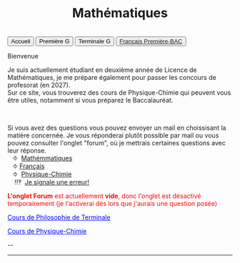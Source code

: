 <html>
 <title>Mathématiques</title>
 <head>
    <meta charset="utf-8"/>
    <link href="style.css" rel="stylesheet" type="text/css"/>
    <meta name="viewport" content="width=device-width, initial-scale=1">
    <link rel="stylesheet" href="https://www.w3schools.com/w3css/4/w3.css">
    <meta name="viewport" content="width=device-width, initial-scale=1" />
    <link rel="stylesheet" href="https://www.w3schools.com/w3css/4/w3.css" />
    <script src="s.js" data-import=""></script>
 </head>
 <body onload="body()">
 <center><h1 id="h1">Mathématiques</h1></center>
 <br>
 <div class="w3-container">
  
 </div>

 <div class="w3-bar w3-black">
  <button class="w3-bar-item w3-button" onclick="openCity('Ac')">Accueil</button>
  <!--<button class="w3-bar-item w3-button" onclick="openCity('Six')">Sixième</button>
  <button class="w3-bar-item w3-button" onclick="openCity('Cinq')">Cinquième</button>
  <button class="w3-bar-item w3-button" onclick="openCity('Quatre')">Quatrième</button>
  <button class="w3-bar-item w3-button" onclick="openCity('Trois')">Troisième</button>
  <button class="w3-bar-item w3-button" onclick="openCity('Seconde')">Seconde</button>-->
  <button class="w3-bar-item w3-button" onclick="openCity('Première')">Première G</button>
  <button class="w3-bar-item w3-button" onclick="openCity('Terminale')">Terminale G</button>
  <button class="w3-bar-item w3-button" onclick="openCity('Français')"><a href="https://23tr-an05.github.io/francais/">Français Première-BAC</a></button>
  <!-- <button class="w3-bar-item w3-button" onclick="openCity('Info')">Informatique</button>
  <button class="w3-bar-item w3-button" onclick="openCity('Forum')">Forum</button>-->
 </div>
 <div id="Ac" class="w3-container city">
  <p id="para2">Bienvenue</p>
  <p id="para3">Je suis actuellement étudiant en deuxième année de Licence de Mathématiques, je me prépare également pour passer les concours de profesorat (en 2027).
  <br>Sur ce site, vous trouverez des cours de Physique-Chimie qui peuvent vous être utiles, notamment si vous préparez le Baccalauréat.
  </p>
   <!-- <div style="border: 1px solid black; padding: 10px;">
       <p>Pour 8 mars, je vous presente:</p>
        <p style="float:right"><img src="image/Germain.jpeg" /></p><p><center><font id="para34" style="color:red;">Sophie Germain (1776-1831)</font></center><br><font id="para34">Sophie Germain était une mathématicienne et physicienne française, pionnière dans un domaine dominé par les hommes à son époque. Malgré les obstacles liés à son sexe, elle a fait d'importantes contributions, notamment en théorie des nombres et en élasticité. Elle est surtout connue pour ses travaux sur le dernier théorème de Fermat, qu'elle a abordé avec des méthodes innovantes, et pour ses recherches en physique, notamment sur les vibrations des corps élastiques. Elle a reçu la reconnaissance de mathématiciens comme Carl Friedrich Gauss, qui lui a adressé des lettres de soutien. Sophie Germain a brisé des barrières et a ouvert la voie pour les femmes dans les sciences. </font></p>
      <div style="clear:both"></div>
      <p style="float:left"><img src="image/Dubreil-Jacotin.jpg" /></p><p><center><font id="para34" style="color:red;">Marie-Louise Dubreil-Jacotin (1905-1972)</font><br><font id="para34"><i>Elle fut la première femme mathématicienne à devenir professeur d'Université en France.</i></font></center><br><font id="para34">Marie-Louise Dubreil-Jacotin (1905-1972) était une mathématicienne française de renom, notamment reconnue pour sa contribution à l'algèbre et à la théorie des groupes. Après avoir obtenu la deuxième place au concours d'entrée de l'École Normale Supérieure (ENS) en 1925, elle a poursuivi une carrière brillante dans le monde des mathématiques.
      <br>Lorsqu'elle a eu la deuxième place, elle est rétrogradée à la 21ème place, dont après les admis. Cet évènemnt rendu public par son amie en entrainant le changment des règles d'admission. 
      <br>
      En 1941, elle obtient un poste de maître de conférences à la Faculté des Sciences de l'Université de Paris, une position qui marquait un tournant important dans sa carrière. Elle y enseigne les mathématiques tout en continuant ses recherches. En 1943, elle est nommée professeur titulaire de la chaire de calcul différentiel et intégral  à la Faculté des Sciences de l'Université de Poitiers.<br>1954-1955, elle est nommée maître de conférences à la faculté des sciences de l'université de Paris en 1956, chargée de la préparation au concours d'agrégation féminine de mathématiques, puis professeure titulaire à titre personnel deux ans plus tard,où elle exerce jusqu'à la fin de sa carrière.
      <br>
      Parallèlement à son enseignement, Marie-Louise Dubreil-Jacotin soutient sa thèse en 1932, intitulée "Recherches sur les groupes de transformations", sous la direction de Évariste Galois. Cette thèse marquait une étape importante dans le développement de la théorie des groupes et a permis à Dubreil-Jacotin de se faire un nom dans le milieu scientifique.
      <br>Sa carrière fut marquée par des contributions importantes aux mathématiques, et elle est restée une figure influente dans le développement des mathématiques en France, en particulier pour avoir ouvert la voie aux femmes dans ce domaine.</font></p>
   <div style="clear:both"></div></div>-->
  <br>
   <div id="center">
      <p id="para33">Si vous avez des questions vous pouvez envoyer un mail en choissisant la matière concernée. Je vous réponderai plutôt possible par mail ou vous pouvez consulter l'onglet "forum", où je mettrais certaines questions avec leur réponse. 
       <br>&nbsp;&nbsp;&nbsp;⯑ &nbsp;<a title="Question" href="mailto:ozcelebialican2005@gmail.com?subject=J'ai une question%5BMat%5D&body=Ma%20question%20se%20porte%20sur%20les%20mathématiques%20(ne%20changez%20pas%20l'objet%20du%20mail).">Mathémmatiques</a>
       <br>&nbsp;&nbsp;&nbsp;⯑&nbsp;<a title="Question" href="mailto:ozcelebialican2005@gmail.com?subject=J'ai une question%5BFR%5D&body=Ma%20question%20se%20porte%20sur%20le%20français%20 (ne%20changez%20pas%20l'objet%20du%20mail).">Français</a>
       <br>&nbsp;&nbsp;&nbsp;⯑ &nbsp;<a title="Question" href="mailto:ozcelebialican2005@gmail.com?subject=J'ai une question%5BP-C%5D&body=Ma%20question%20se%20porte%20sur%20les%20Physique-Chimie%20(ne%20changez%20pas%20l'objet%20du%20mail).">Physique-Chimie</a>
       <br> &nbsp;&nbsp;&nbsp; ‼‽ &nbsp;<a title="Signaler une erreur" href="mailto:ozcelebialican2005@gmail.com?subject=%5BErreur%5D&body=
       (ne%20changez%20pas%20l'objet%20du%20mail).%0ADans%20l'onglet:%0ANom%20du%20fichier:%0AErreur:">Je signale une erreur!</a>
     </p></div>
     <p><font style="color:red"><b>L'onglet Forum</b> est actuellement <b>vide</b>, donc l'onglet est désactivé temporairement (je l'activerai dès lors que j'aurais une question posée)</font></p>
     <p id="para4"><a href="https://23tr-an05.github.io/filos/"><font style="color:#0000FF;"><u>Cours de Philosophie de Terminale</u></font></a></p>
     <p id="para4"><a href="https://23tr-an05.github.io/PC/"><font style="color:#0000FF;"><u>Cours de Physique-Chimie</u></font></a></p>
     <p>--</p> 
    <hr>
   </div>

   <!--
 <div id="Six" class="w3-container city" style="display:none">
   <p id="para1">Sixième</p>
   <p id="para3"><a href="mat/6e/Programme_6.pdf" dowload="" target="_blank"><font style="color:#0000FF;"><u> Programme de l'année</u></font> </a>et<a href="mat/6e/Edt.pdf" dowload="" target="_blank"><font style="color:#0000FF;"><u> Cahier de texte</u></font></a> </p>
    <p id="para6">📁 Chapitre 1:</p>
      <ul>
        <li><a href="mat/6e/Chp1/    " dowload="" target="_blank"><p id="para4">📄   </p></a></li>
        <li><a href="mat/6e/Chp1/    " dowload="" target="_blank"><p id="para4">📄   TD-</p></a></li>
        <li><a href="mat/6e/Chp1/    " dowload="" target="_blank"><p id="para4">📄   Correction-TD-</p></a></li>
        <li><a href="mat/6e/Chp1/    " dowload="" target="_blank"><p id="para4">📄   </p></a></li>
    </ul>
    <p id="para6">📁 Chapitre 2:</p>
     <ul>
        <li><a href="mat/6e/Chp1/    " dowload="" target="_blank"><p id="para4">📄   </p></a></li>
        <li><a href="mat/6e/Chp1/    " dowload="" target="_blank"><p id="para4">📄   TD-</p></a></li>
        <li><a href="mat/6e/Chp1/    " dowload="" target="_blank"><p id="para4">📄   Correction-TD-</p></a></li>
        <li><a href="mat/6e/Chp1/    " dowload="" target="_blank"><p id="para4">📄   </p></a></li>
    </ul>
   <hr> 
  </div>

 <div id="Cinq" class="w3-container city" style="display:none"> 
   <p id="para1">Cinquième</p>
   <p id="para3"><a href="mat/5e/Programme_5.pdf" dowload="" target="_blank"><font style="color:#0000FF;"><u> Programme de l'année</u></font> </a>et<a href="mat/5e/Edt.pdf" dowload="" target="_blank"><font style="color:#0000FF;"><u> Cahier de texte</u></font> </a></p>
   <p id="para6">📁 Chapitre 1:</p>
     <ul>
        <li><a href="mat/5e/Chp1/    " dowload="" target="_blank"><p id="para4">📄   </p></a></li>
       <li><a href="mat/5e/Chp1/    " dowload="" target="_blank"><p id="para4">📄   TD-</p></a></li>
        <li><a href="mat/5e/Chp1/    " dowload="" target="_blank"><p id="para4">📄   Correction-TD-</p></a></li>
       <li><a href="mat/5e/Chp1/    " dowload="" target="_blank"><p id="para4">📄   </p></a></li>
     </ul>
   <hr>
 </div>

 <div id="Quatre" class="w3-container city" style="display:none">
   <p id="para1">Quatrième</p>
   <p id="para3"><a href="mat/4e/Programme_4.pdf" dowload="" target="_blank"><font style="color:#0000FF;"><u> Programme de l'année</u></font></a> et<a href="mat/4e/Edt.pdf" dowload="" target="_blank"><font style="color:#0000FF;"><u> Cahier de texte</u></font></a> </p>
    <p id="para6">📁 Chapitre 1:</p>
     <ul>
        <li><a href="mat/4e/Chp1/    " dowload="" target="_blank"><p id="para4">📄   </p></a></li>
       <li><a href="mat/4e/Chp1/    " dowload="" target="_blank"><p id="para4">📄   TD-</p></a></li>
       <li><a href="mat/4e/Chp1/    " dowload="" target="_blank"><p id="para4">📄   Correction-TD-</p></a></li>
       <li><a href="mat/4e/Chp1/    " dowload="" target="_blank"><p id="para4">📄   </p></a></li>
     </ul>
   <hr>
 </div>

 <div id="Tois" class="w3-container city" style="display:none">
   <p id="para1">Troisième</p>
   <p id="para3"><a href="mat/6e/Programme_3.pdf" dowload="" target="_blank"><font style="color:#0000FF;"><u> Programme de l'année</u></font></a> et<a href="mat/3e/Edt.pdf" dowload="" target="_blank"><font style="color:#0000FF;"><u> Cahier de texte</u></font></a> </p>
   <p id="para6">📁 Chapitre 1:</p>
     <ul>
       <li><a href="mat/3e/Chp1/    " dowload="" target="_blank"><p id="para4">📄   </p></a></li>
       <li><a href="mat/3e/Chp1/    " dowload="" target="_blank"><p id="para4">📄   TD-</p></a></li>
       <li><a href="mat/3e/Chp1/    " dowload="" target="_blank"><p id="para4">📄   Correction-TD-</p></a></li>
       <li><a href="mat/3e/Chp1/    " dowload="" target="_blank"><p id="para4">📄   </p></a></li>
   </ul>
   <hr>
 </div>

 <div id="Seconde" class="w3-container city" style="display:none">
   <p id="para1">Seconde</p>
   <p id="para3"><a href="mat/2nde/Programme_2.pdf" dowload="" target="_blank"><font style="color:#0000FF;"><u> Programme de l'année</u></font>  </a>et<a href="mat/2nde/Edt.pdf" dowload="" target="_blank"><font style="color:#0000FF;"><u> Cahier de texte</u></font></a> </p>
   <p id="para6">📁 Chapitre 1:</p>
     <ul>
       <li><a href="mat/2nde/Chp1/    " dowload="" target="_blank"><p id="para4">📄   </p></a></li>
       <li><a href="mat/2nde/Chp1/    " dowload="" target="_blank"><p id="para4">📄   TD-</p></a></li>
       <li><a href="mat/2nde/Chp1/    " dowload="" target="_blank"><p id="para4">📄   Correction-TD-</p></a></li>
       <li><a href="mat/2nde/Chp1/    " dowload="" target="_blank"><p id="para4">📄   </p></a></li>
    </ul>
   <hr>
 </div>-->

 <div id="Première" class="w3-container city" style="display:none">
   <p id="para1">Première</p>
   <p id="para3"><a href="mat/1re/Programme-1re.pdf" dowload="" target="_blank"><font style="color:#0000FF;"><u> Programme de l'année</u></font></a> et<a href="mat/1re/Cahier_de_texte_1re.pdf" dowload="" target="_blank"><font style="color:#0000FF;"><u> Cahier de texte</u></font></a> </p>
   <!--<button onclick="myFunction('Demo101')" class="w3-button w3-block w3-white w3-left-align"><p id="para6">📁 Chapitre 1:</p></button>
      <div id="Demo101" class="w3-hide w3-container w3-light-grey"> 
     <ul>
       <li><a href="mat/1re/Chp1/    " dowload="" target="_blank"><p id="para4">📄   </p></a></li>
       <li><a href="mat/1re/Chp1/    " dowload="" target="_blank"><p id="para4">📄   TD-</p></a></li>
       <li><a href="mat/1re/Chp1/    " dowload="" target="_blank"><p id="para4">📄   Correction-TD-</p></a></li>
       <li><a href="mat/1re/Chp1/    " dowload="" target="_blank"><p id="para4">📄   </p></a></li>
    </ul></div>-->
    <button onclick="myFunction('Demo105')" class="w3-button w3-block w3-white w3-left-align"><p id="para6">📁 Chapitre 5 : Probabilités conditionnelles et indépendance</p></button>
      <div id="Demo105" class="w3-hide w3-container w3-light-grey"> 
     <ul>
       <li><a href="mat/1re/Chp5/cours-Probabilité-1.pdf   " dowload="" target="_blank"><p id="para4">📄   Cours - Probabilité conditionnelle et indépendance    </p></a></li>
       <li><a href="mat/1re/Chp5/TD5.pdf " dowload="" target="_blank"><p id="para4">📄   TD - Probabilité conditionnelle et indépendace </p></a></li>
       <li><a href="mat/1re/Chp5    " dowload="" target="_blank"><p id="para4">📄   Correction-TD- Probabilité conditionnelle et indépendace </p></a></li>
       <li><a href="mat/1re/Chp5/    " dowload="" target="_blank"><p id="para4">📄   Exercices - Probabilité conditionnelle et indépendace</p></a></li>
    </ul></div>
    <button onclick="myFunction('Demo109')" class="w3-button w3-block w3-white w3-left-align"><p id="para6">📁 Chapitre 9 : Variable aléatoire</p></button>
      <div id="Demo109" class="w3-hide w3-container w3-light-grey"> 
     <ul>
       <li><a href="mat/1re/Chp9/Probabilité- Variable_aléatoire.pdf   " dowload="" target="_blank"><p id="para4">📄   Cours - Variable aléatoire  </p></a></li>
       <li><a href="mat/1re/Chp9/TD_Varaible_aleatoire.pdf   " dowload="" target="_blank"><p id="para4">📄   TD - Variable aléatoire</p></a></li>
       <li><a href="mat/1re/Chp9/    " dowload="" target="_blank"><p id="para4">📄   Correction-TD- Variable aléatoire</p></a></li>
       <li><a href="mat/1re/Chp9/    " dowload="" target="_blank"><p id="para4">📄   Exercices - Variable aléatoire</p></a></li>
    </ul></div>
   <hr>
 </div>

 <div id="Terminale" class="w3-container city" style="display:none">
   <p id="para1">Terminale Générale</p>
   <p id="para3"><a href="mat/Tle/Programme-TleG.pdf" dowload="" target="_blank"><font style="color:#0000FF;"><u>Programme de l'année</u></font>  </a> et <a href="mat/Tle/Cahier_de_texte_Tle.pdf" dowload="" target="_blank"><font style="color:#0000FF;"><u>Cahier de texte</u></font></a> </p>
   <p id="para6">📁 Chapitre 0 : Le langage mathématiques et quelques notations</p>
    <ul>
       <li><a href="mat/Tle/0/Chapitre_0.pdf" dowload="" target="_blank"><p id="para4">📄  Cours- La récurrence</p></a></li>
    </ul>
    <!--<button onclick="myFunction('Demo1001')" class="w3-button w3-block w3-white w3-left-align"><p id="para6">📁 Chapitre 1 : Les Suites</p></button>
      <div id="Demo1001" class="w3-hide w3-container w3-light-grey"> 
     <ul>
       <li><a href="mat/Tle/  " dowload="" target="_blank"><p id="para4">📄   Cours - Suites  </p></a></li>
       <li><a href="mat/Tle/   " dowload="" target="_blank"><p id="para4">📄   TD - Les Suites</p></a></li>
       <li><a href="mat/1re/   " dowload="" target="_blank"><p id="para4">📄   Correction-TD- Les Suites</p></a></li>
       <li><a href="mat/1re/    " dowload="" target="_blank"><p id="para4">📄   Exercices - Les Suites</p></a></li>
    </ul></div>
    <button onclick="myFunction('Demo1002')" class="w3-button w3-block w3-white w3-left-align"><p id="para6">📁 Chapitre 2 :Les Fonctions 1- Limites, Continuité, Valeurs intermédiaire  </p></button>
      <div id="Demo1002" class="w3-hide w3-container w3-light-grey"> 
     <ul>
       <li><a href="mat/Tle " dowload="" target="_blank"><p id="para4">📄   Cours - Les Fonctions 1  </p></a></li>
       <li><a href="mat/Tle   " dowload="" target="_blank"><p id="para4">📄   TD - Les Fonctions 1 </p></a></li>
       <li><a href="mat/Tle    " dowload="" target="_blank"><p id="para4">📄   Correction-TD- Les Fonctions 1</p></a></li>
       <li><a href="mat/Tle    " dowload="" target="_blank"><p id="para4">📄   Exercices - Les Fonctions 1</p></a></li>
    </ul></div>
    <button onclick="myFunction('Demo1003')" class="w3-button w3-block w3-white w3-left-align"><p id="para6">📁 Chapitre 3 : Géométrie dans l’espace  </p></button>
      <div id="Demo1003" class="w3-hide w3-container w3-light-grey"> 
     <ul>
       <li><a href="mat/Tle   " dowload="" target="_blank"><p id="para4">📄   Cours - Géométrie dans l’espace   </p></a></li>
       <li><a href="mat/Tle   " dowload="" target="_blank"><p id="para4">📄   TD -Géométrie dans l’espace  </p></a></li>
       <li><a href="mat/Tle    " dowload="" target="_blank"><p id="para4">📄   Correction-TD- Géométrie dans l’espace </p></a></li>
       <li><a href="mat/Tle    " dowload="" target="_blank"><p id="para4">📄   Exercices - Géométrie dans l’espace  </p></a></li>
    </ul></div>
    <button onclick="myFunction('Demo1004')" class="w3-button w3-block w3-white w3-left-align"><p id="para6">📁 Chapitre 4 : Les Fonctions 2 – Convexité , Exponentielle e , Logarithme </p></button>
      <div id="Demo1004" class="w3-hide w3-container w3-light-grey"> 
     <ul>
       <li><a href="mat/Tle   " dowload="" target="_blank"><p id="para4">📄   Cours - Les Fonctions 2  </p></a></li>
       <li><a href="mat/Tle   " dowload="" target="_blank"><p id="para4">📄   TD - Les Fonctions 2</p></a></li>
       <li><a href="mat/Tle    " dowload="" target="_blank"><p id="para4">📄   Correction-TD- Les Fonctions 2</p></a></li>
       <li><a href="mat/Tle    " dowload="" target="_blank"><p id="para4">📄   Exercices - Les Fonctions 2</p></a></li>
    </ul></div>
    <button onclick="myFunction('Demo1005')" class="w3-button w3-block w3-white w3-left-align"><p id="para6">📁 Chapitre 5 : Probabilité 1 : Loi Binomiale  </p></button>
      <div id="Demo1005" class="w3-hide w3-container w3-light-grey"> 
     <ul>
       <li><a href="mat/Tle  " dowload="" target="_blank"><p id="para4">📄   Cours - Loi Binomiale    </p></a></li>
       <li><a href="mat/Tle   " dowload="" target="_blank"><p id="para4">📄   TD - Loi Binomiale  </p></a></li>
       <li><a href="mat/Tle    " dowload="" target="_blank"><p id="para4">📄   Correction-TD- Loi Binomiale </p></a></li>
       <li><a href="mat/Tle    " dowload="" target="_blank"><p id="para4">📄   Exercices - Loi Binomiale </p></a></li>
    </ul></div>
    <button onclick="myFunction('Demo1006')" class="w3-button w3-block w3-white w3-left-align"><p id="para6">📁 Chapitre 6 : Les Fonctions 3 : Intégrale </p></button>
      <div id="Demo1006" class="w3-hide w3-container w3-light-grey"> 
     <ul>
       <li><a href="mat/Tle   " dowload="" target="_blank"><p id="para4">📄   Cours -  Intégrale  </p></a></li>
       <li><a href="mat/Tle   " dowload="" target="_blank"><p id="para4">📄   TD - Intégrale  </p></a></li>
       <li><a href="mat/Tle    " dowload="" target="_blank"><p id="para4">📄   Correction-TD- Intégrale </p></a></li>
       <li><a href="mat/Tle    " dowload="" target="_blank"><p id="para4">📄   Exercices -  Intégrale</p></a></li>
    </ul></div>-->
   <p id="para6">📁 Chapitre 7: Équations différentielles</p>
    <ul>
       <li><a href="mat/Tle/ED/Cours-equations_differentielles.pdf" dowload="" target="_blank"><p id="para4">📄   Cours-Equations differentielles</p></a></li>
       <li><a href="mat/Tle/ED/TD-equations_differentielles.pdf" dowload="" target="_blank"><p id="para4">📄   TD-Equations differentielles</p></a></li>
       <li><a href="mat/Tle/ED/TD_correction.pdf" dowload="" target="_blank"><p id="para4">📄   Correction-Equations differentielles</p></a></li>
       <li><a href="mat/Tle/ED/ED_complement_PC.pdf" dowload=""  target="_blank"><p id="para4">📄  Complément du cours - Physique-chimie </p></a></li>
    </ul>
    <!--<button onclick="myFunction('Demo1008')" class="w3-button w3-block w3-white w3-left-align"><p id="para6">📁 Chapitre 8 : Probabilité 2 : Variables aléatoires </p></button>
      <div id="Demo1008" class="w3-hide w3-container w3-light-grey"> 
     <ul>
       <li><a href="mat/Tle   " dowload="" target="_blank"><p id="para4">📄   Cours -  Variables aléatoires  </p></a></li>
       <li><a href="mat/Tle   " dowload="" target="_blank"><p id="para4">📄   TD - Variables aléatoires  </p></a></li>
       <li><a href="mat/Tle    " dowload="" target="_blank"><p id="para4">📄   Correction-TD- Variables aléatoires </p></a></li>
       <li><a href="mat/Tle    " dowload="" target="_blank"><p id="para4">📄   Exercices - Variables aléatoires </p></a></li>
    </ul></div>
    <button onclick="myFunction('Demo1009')" class="w3-button w3-block w3-white w3-left-align"><p id="para6">📁 Chapitre 9 : Dénombrement  </p></button>
      <div id="Demo1009" class="w3-hide w3-container w3-light-grey"> 
     <ul>
       <li><a href="mat/Tle   " dowload="" target="_blank"><p id="para4">📄   Cours - Dénombrement    </p></a></li>
       <li><a href="mat/Tle   " dowload="" target="_blank"><p id="para4">📄   TD - Dénombrement   </p></a></li>
       <li><a href="mat/Tle    " dowload="" target="_blank"><p id="para4">📄   Correction-TD- Dénombrement   </p></a></li>
       <li><a href="mat/Tle    " dowload="" target="_blank"><p id="para4">📄   Exercices - Dénombrement  </p></a></li>
    </ul></div>
    <button onclick="myFunction('Demo10010')" class="w3-button w3-block w3-white w3-left-align"><p id="para6">📁 Chapitre 10 : Fonctions trigonométriques </p></button>
      <div id="Demo10010" class="w3-hide w3-container w3-light-grey"> 
     <ul>
       <li><a href="mat/Tle   " dowload="" target="_blank"><p id="para4">📄   Cours - Fonctions trigonométriques   </p></a></li>
       <li><a href="mat/Tle   " dowload="" target="_blank"><p id="para4">📄   TD - Fonctions trigonométriques </p></a></li>
       <li><a href="mat/Tle    " dowload="" target="_blank"><p id="para4">📄   Correction-TD- Fonctions trigonométriques  </p></a></li>
       <li><a href="mat/Tle    " dowload="" target="_blank"><p id="para4">📄   Exercices - Fonctions trigonométriques </p></a></li>
    </ul></div>
    <button onclick="myFunction('Demo10011')" class="w3-button w3-block w3-white w3-left-align"><p id="para6">📁 Chapitre 11 : Révisions  </p></button>
      <div id="Demo10011" class="w3-hide w3-container w3-light-grey"> 
     <ul>
       <li><a href="mat/Tle   " dowload="" target="_blank"><p id="para4">📄   Cours - Révisions    </p></a></li>
       <li><a href="mat/Tle   " dowload="" target="_blank"><p id="para4">📄   TD - Révisions  </p></a></li>
       <li><a href="mat/Tle    " dowload="" target="_blank"><p id="para4">📄   Correction-TD- Révisions   </p></a></li>
       <li><a href="mat/Tle    " dowload="" target="_blank"><p id="para4">📄   Exercices - Révisions  </p></a></li>
    </ul></div>
   <p></p>-->
   <hr>
 </div>
 <div id="Français" class="w3-container city" style="display:none"> <div class="w3-container">
   <center><p id="para1">Français- Première - BAC</p></center>
   <center><a href="https://23tr-an05.github.io/francais/">Cliquez ici pour accèder aux cours de français</a></center>



 <!--<div id="Info" class="w3-container city" style="display:none">
  <p id="para2">-</p>
  <p>--</p> 
  <hr>
 </div>-->
 <!--<div id="Forum" class="w3-container city" style="display:none">
  <p id="para2">-</p>
  <p>--</p> 
  <hr>
 </div>-->


 <!--hyperlien 
 <a href="fr/                    .pdf" dowload="" target="_blank">   #Français
 <a href="mat/                  .pdf" dowload="" target="_blank">       #Mathématiques 
 -->
 

 <!--🗂📙📗📘📚📕📔📒📝💻📓🖋️-->

 <script>
 function openCity(cityName) {
  var i;
  var x = document.getElementsByClassName("city");
  for (i = 0; i < x.length; i++) {
    x[i].style.display = "none";  
  }
  document.getElementById(cityName).style.display = "block";  
 }
 </script>
  <script>
 function myFunction(id) {
  var x = document.getElementById(id);
  if (x.className.indexOf("w3-show") == -1) {
    x.className += " w3-show";
    x.previousElementSibling.className = 
    x.previousElementSibling.className.replace("w3-white", "w3-yellow");
  } else { 
    x.className = x.className.replace(" w3-show", "");
    x.previousElementSibling.className = 
    x.previousElementSibling.className.replace("w3-yellow", "w3-white");
  }
 }
 </script>